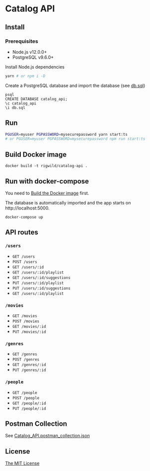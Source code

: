 # Catalog API

## Install

### Prerequisites

 - Node.js v12.0.0+
 - PostgreSQL v9.6.0+

Install Node.js dependencies

```sh
yarn # or npm i -D
```

Create a PostgreSQL database and import the database (see [db.sql](./db.sql))

```
psql
CREATE DATABASE catalog_api;
\c catalog_api
\i db.sql
```

## Run

```sh
PGUSER=myuser PGPASSWORD=mysecurepassword yarn start:ts
# or PGUSER=myuser PGPASSWORD=mysecurepassword npm run start:ts
```

## Build Docker image

```
docker build -t rigwild/catalog-api .
```

## Run with docker-compose

You need to [Build the Docker image](#build-docker-image) first.

The database is automatically imported and the app starts on http://localhost:5000.

```
docker-compose up
```

## API routes

### `/users`

 - `GET /users`
 - `POST /users`
 - `GET /users/:id`
 - `GET /users/:id/playlist`
 - `GET /users/:id/suggestions`
 - `PUT /users/:id/playlist`
 - `PUT /users/:id/suggestions`
 - `GET /users/:id/playlist`

### `/movies`

 - `GET /movies`
 - `POST /movies`
 - `GET /movies/:id`
 - `PUT /movies/:id`

### `/genres`

 - `GET /genres`
 - `POST /genres`
 - `GET /genres/:id`
 - `PUT /genres/:id`

### `/people`

 - `GET /people`
 - `POST /people`
 - `GET /people/:id`
 - `PUT /people/:id`

## Postman Collection

See [Catalog_API.postman_collection.json](./Catalog_API.postman_collection.json)

## License

[The MIT License](./LICENSE)
